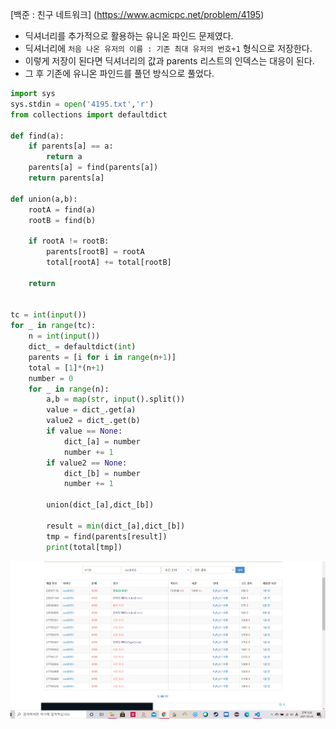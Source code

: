 [백준 : 친구 네트워크] (https://www.acmicpc.net/problem/4195)



- 딕셔너리를 추가적으로 활용하는 유니온 파인드 문제였다.
- 딕셔너리에 `처음 나온 유저의 이름 : 기존 최대 유저의 번호+1` 형식으로 저장한다.
- 이렇게 저장이 된다면 딕셔너리의 값과 parents 리스트의 인덱스는 대응이 된다.
- 그 후 기존에 유니온 파인드를 풀던 방식으로 풀었다.



```python
import sys
sys.stdin = open('4195.txt','r')
from collections import defaultdict

def find(a):
    if parents[a] == a:
        return a
    parents[a] = find(parents[a])
    return parents[a]

def union(a,b):
    rootA = find(a)
    rootB = find(b)

    if rootA != rootB:
        parents[rootB] = rootA
        total[rootA] += total[rootB]

    return


tc = int(input())
for _ in range(tc):
    n = int(input())
    dict_ = defaultdict(int)
    parents = [i for i in range(n+1)]
    total = [1]*(n+1)
    number = 0
    for _ in range(n):
        a,b = map(str, input().split())
        value = dict_.get(a)
        value2 = dict_.get(b)
        if value == None:
            dict_[a] = number
            number += 1
        if value2 == None:
            dict_[b] = number
            number += 1

        union(dict_[a],dict_[b])

        result = min(dict_[a],dict_[b])
        tmp = find(parents[result])
        print(total[tmp])


```

![20210526_202642](20210526_202642.png)